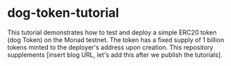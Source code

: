 # dog-token-tutorial
This tutorial demonstrates how to test and deploy a simple ERC20 token (dog Token) on the Monad testnet. The token has a fixed supply of 1 billion tokens minted to the deployer's address upon creation.  This repository supplements [insert blog URL, let's add this after we publish the tutorials].
